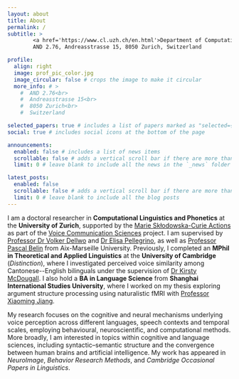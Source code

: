 ```yaml
---
layout: about
title: About
permalink: /
subtitle: >
        <a href='https://www.cl.uzh.ch/en.html'>Department of Computational Linguistics, University of Zurich</a> <br>
        AND 2.76, Andreasstrasse 15, 8050 Zurich, Switzerland

profile:
  align: right
  image: prof_pic_color.jpg
  image_circular: false # crops the image to make it circular
  more_info: # >
    #  AND 2.76<br>
    #  Andreasstrasse 15<br>
    #  8050 Zurich<br>
    #  Switzerland

selected_papers: true # includes a list of papers marked as "selected={true}"
social: true # includes social icons at the bottom of the page

announcements:
  enabled: false # includes a list of news items
  scrollable: false # adds a vertical scroll bar if there are more than 3 news items
  limit: 0 # leave blank to include all the news in the `_news` folder

latest_posts:
  enabled: false
  scrollable: false # adds a vertical scroll bar if there are more than 3 new posts items
  limit: 0 # leave blank to include all the blog posts
---
```


I am a doctoral researcher in **Computational Linguistics and Phonetics** at the **University of Zurich**, supported by the <a href='https://marie-sklodowska-curie-actions.ec.europa.eu'>Marie Skłodowska-Curie Actions</a> as part of the <a href='https://www.vocs.eu.com'>Voice Communication Sciences</a> project. I am supervised by <a href='https://www.cl.uzh.ch/de/about-us/people/team/phonetics/vdellw.html'>Professor Dr Volker Dellwo</a> and <a href='https://www.cl.uzh.ch/de/about-us/people/team/phonetics/epelle.html'>Dr Elisa Pellegrino</a>, as well as <a href='https://brams.org/members/pascal-belin/'>Professor Pascal Belin</a> from Aix-Marseille University. Previously, I completed an **MPhil in Theoretical and Applied Linguistics** at the **University of Cambridge** (_Distinction_), where I investigated perceived voice similarity among Cantonese--English bilinguals under the supervision of <a href='https://www.phonetics.mmll.cam.ac.uk/staff/dr-kirsty-mcdougall'>Dr Kirsty McDougall</a>. I also hold a **BA in Language Science** from **Shanghai International Studies University**, where I worked on my thesis exploring argument structure processing using naturalistic fMRI with <a href='https://xiaomingjiang.wordpress.com/'>Professor Xiaoming Jiang</a>.

My research focuses on the cognitive and neural mechanisms underlying voice perception across different languages, speech contexts and temporal scales, employing behavioural, neuroscientific, and computational methods. More broadly, I am interested in topics within cognitive and language sciences, including syntactic–semantic structure and the convergence between human brains and artificial intelligence. My work has appeared in _NeuroImage_, _Behavior Research Methods_, and _Cambridge Occasional Papers in Linguistics_.